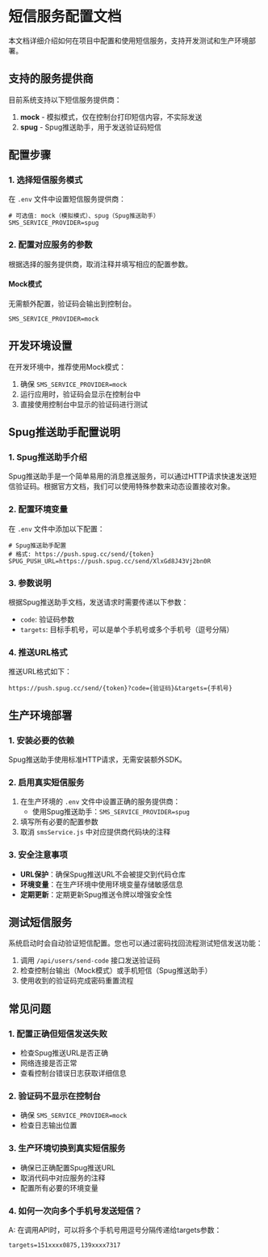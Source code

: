 # 短信服务配置文档

本文档详细介绍如何在项目中配置和使用短信服务，支持开发测试和生产环境部署。

## 支持的服务提供商

目前系统支持以下短信服务提供商：

1. **mock** - 模拟模式，仅在控制台打印短信内容，不实际发送
2. **spug** - Spug推送助手，用于发送验证码短信

## 配置步骤

### 1. 选择短信服务模式

在 `.env` 文件中设置短信服务提供商：

```
# 可选值: mock（模拟模式）、spug（Spug推送助手）
SMS_SERVICE_PROVIDER=spug
```

### 2. 配置对应服务的参数

根据选择的服务提供商，取消注释并填写相应的配置参数。

#### Mock模式

无需额外配置，验证码会输出到控制台。

```
SMS_SERVICE_PROVIDER=mock
```

## 开发环境设置

在开发环境中，推荐使用Mock模式：

1. 确保 `SMS_SERVICE_PROVIDER=mock`
2. 运行应用时，验证码会显示在控制台中
3. 直接使用控制台中显示的验证码进行测试

## Spug推送助手配置说明

### 1. Spug推送助手介绍

Spug推送助手是一个简单易用的消息推送服务，可以通过HTTP请求快速发送短信验证码。根据官方文档，我们可以使用特殊参数来动态设置接收对象。

### 2. 配置环境变量

在 `.env` 文件中添加以下配置：

```
# Spug推送助手配置
# 格式: https://push.spug.cc/send/{token}
SPUG_PUSH_URL=https://push.spug.cc/send/XlxGd8J43Vj2bn0R
```

### 3. 参数说明

根据Spug推送助手文档，发送请求时需要传递以下参数：

- `code`: 验证码参数
- `targets`: 目标手机号，可以是单个手机号或多个手机号（逗号分隔）

### 4. 推送URL格式

推送URL格式如下：
```
https://push.spug.cc/send/{token}?code={验证码}&targets={手机号}
```

## 生产环境部署

### 1. 安装必要的依赖

Spug推送助手使用标准HTTP请求，无需安装额外SDK。

### 2. 启用真实短信服务

1. 在生产环境的 `.env` 文件中设置正确的服务提供商：
   - 使用Spug推送助手：`SMS_SERVICE_PROVIDER=spug`
2. 填写所有必要的配置参数
3. 取消 `smsService.js` 中对应提供商代码块的注释

### 3. 安全注意事项

- **URL保护**：确保Spug推送URL不会被提交到代码仓库
- **环境变量**：在生产环境中使用环境变量存储敏感信息
- **定期更新**：定期更新Spug推送令牌以增强安全性

## 测试短信服务

系统启动时会自动验证短信配置。您也可以通过密码找回流程测试短信发送功能：

1. 调用 `/api/users/send-code` 接口发送验证码
2. 检查控制台输出（Mock模式）或手机短信（Spug推送助手）
3. 使用收到的验证码完成密码重置流程

## 常见问题

### 1. 配置正确但短信发送失败
- 检查Spug推送URL是否正确
- 网络连接是否正常
- 查看控制台错误日志获取详细信息

### 2. 验证码不显示在控制台
- 确保 `SMS_SERVICE_PROVIDER=mock`
- 检查日志输出位置

### 3. 生产环境切换到真实短信服务
- 确保已正确配置Spug推送URL
- 取消代码中对应服务的注释
- 配置所有必要的环境变量

### 4. 如何一次向多个手机号发送短信？
A: 在调用API时，可以将多个手机号用逗号分隔传递给targets参数：
```
targets=151xxxx0875,139xxxx7317
```